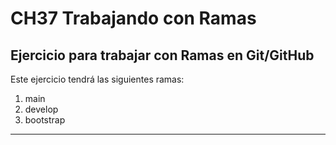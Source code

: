 # CH37 Trabajando con Ramas
## Ejercicio para trabajar con Ramas en Git/GitHub

Este ejercicio tendrá las siguientes ramas:
1. main
2. develop
3. bootstrap

---